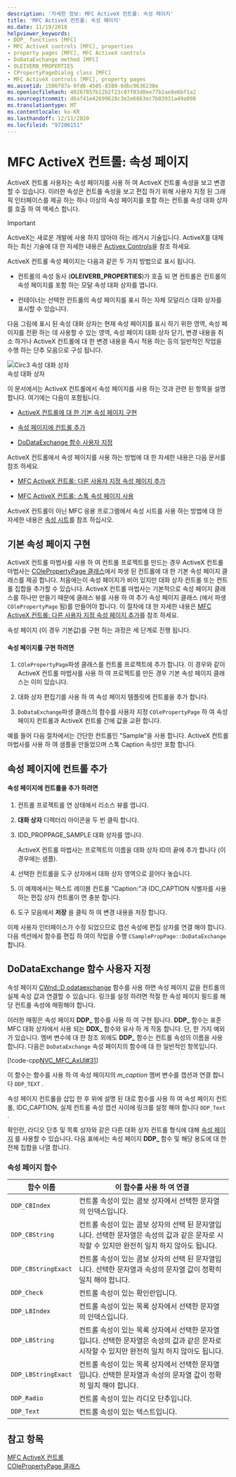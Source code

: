 ```yaml
---
description: '자세한 정보: MFC ActiveX 컨트롤: 속성 페이지'
title: 'MFC ActiveX 컨트롤: 속성 페이지'
ms.date: 11/19/2018
helpviewer_keywords:
- DDP_ functions [MFC]
- MFC ActiveX controls [MFC], properties
- property pages [MFC], MFC ActiveX controls
- DoDataExchange method [MFC]
- OLEIVERB_PROPERTIES
- CPropertyPageDialog class [MFC]
- MFC ActiveX controls [MFC], property pages
ms.assetid: 1506f87a-9fd6-4505-8380-0dbc9636230e
ms.openlocfilehash: 40267857b12b2f23c07f03d0ee77b2ae8e6bf1a2
ms.sourcegitcommit: d6af41e42699628c3e2e6063ec7b03931a49a098
ms.translationtype: MT
ms.contentlocale: ko-KR
ms.lasthandoff: 12/11/2020
ms.locfileid: "97206151"
---
```

# <a name="mfc-activex-controls-property-pages"></a>MFC ActiveX 컨트롤: 속성 페이지

ActiveX 컨트롤 사용자는 속성 페이지를 사용 하 여 ActiveX 컨트롤 속성을 보고 변경할 수 있습니다. 이러한 속성은 컨트롤 속성을 보고 편집 하기 위해 사용자 지정 된 그래픽 인터페이스를 제공 하는 하나 이상의 속성 페이지를 포함 하는 컨트롤 속성 대화 상자를 호출 하 여 액세스 합니다.

>[!IMPORTANT]
> ActiveX는 새로운 개발에 사용 하지 않아야 하는 레거시 기술입니다. ActiveX를 대체 하는 최신 기술에 대 한 자세한 내용은 [Activex Controls](activex-controls.md)을 참조 하세요.

ActiveX 컨트롤 속성 페이지는 다음과 같은 두 가지 방법으로 표시 됩니다.

- 컨트롤의 속성 동사 (**OLEIVERB_PROPERTIES**)가 호출 되 면 컨트롤은 컨트롤의 속성 페이지를 포함 하는 모달 속성 대화 상자를 엽니다.

- 컨테이너는 선택한 컨트롤의 속성 페이지를 표시 하는 자체 모덜리스 대화 상자를 표시할 수 있습니다.

다음 그림에 표시 된 속성 대화 상자는 현재 속성 페이지를 표시 하기 위한 영역, 속성 페이지를 전환 하는 데 사용할 수 있는 영역, 속성 페이지 대화 상자 닫기, 변경 내용을 취소 하거나 ActiveX 컨트롤에 대 한 변경 내용을 즉시 적용 하는 등의 일반적인 작업을 수행 하는 단추 모음으로 구성 됩니다.

![Circ3 속성 대화 상자](../mfc/media/vc373i1.gif "Circ3 속성 대화 상자") <br/>
속성 대화 상자

이 문서에서는 ActiveX 컨트롤에서 속성 페이지를 사용 하는 것과 관련 된 항목을 설명 합니다. 여기에는 다음이 포함됩니다.

- [ActiveX 컨트롤에 대 한 기본 속성 페이지 구현](#_core_implementing_the_default_property_page)

- [속성 페이지에 컨트롤 추가](#_core_adding_controls_to_a_property_page)

- [DoDataExchange 함수 사용자 지정](#_core_customizing_the_dodataexchange_function)

ActiveX 컨트롤에서 속성 페이지를 사용 하는 방법에 대 한 자세한 내용은 다음 문서를 참조 하세요.

- [MFC ActiveX 컨트롤: 다른 사용자 지정 속성 페이지 추가](mfc-activex-controls-adding-another-custom-property-page.md)

- [MFC ActiveX 컨트롤: 스톡 속성 페이지 사용](mfc-activex-controls-using-stock-property-pages.md)

ActiveX 컨트롤이 아닌 MFC 응용 프로그램에서 속성 시트를 사용 하는 방법에 대 한 자세한 내용은 [속성 시트](property-sheets-mfc.md)를 참조 하십시오.

## <a name="implementing-the-default-property-page"></a><a name="_core_implementing_the_default_property_page"></a> 기본 속성 페이지 구현

ActiveX 컨트롤 마법사를 사용 하 여 컨트롤 프로젝트를 만드는 경우 ActiveX 컨트롤 마법사는 [COlePropertyPage 클래스](reference/colepropertypage-class.md)에서 파생 된 컨트롤에 대 한 기본 속성 페이지 클래스를 제공 합니다. 처음에는이 속성 페이지가 비어 있지만 대화 상자 컨트롤 또는 컨트롤 집합을 추가할 수 있습니다. ActiveX 컨트롤 마법사는 기본적으로 속성 페이지 클래스를 하나만 만들기 때문에 클래스 뷰를 사용 하 여 추가 속성 페이지 클래스 (에서 파생 `COlePropertyPage` 됨)를 만들어야 합니다. 이 절차에 대 한 자세한 내용은 [MFC ActiveX 컨트롤: 다른 사용자 지정 속성 페이지 추가](mfc-activex-controls-adding-another-custom-property-page.md)를 참조 하세요.

속성 페이지 (이 경우 기본값)를 구현 하는 과정은 세 단계로 진행 됩니다.

#### <a name="to-implement-a-property-page"></a>속성 페이지를 구현 하려면

1. `COlePropertyPage`파생 클래스를 컨트롤 프로젝트에 추가 합니다. 이 경우와 같이 ActiveX 컨트롤 마법사를 사용 하 여 프로젝트를 만든 경우 기본 속성 페이지 클래스는 이미 있습니다.

1. 대화 상자 편집기를 사용 하 여 속성 페이지 템플릿에 컨트롤을 추가 합니다.

1. `DoDataExchange`파생 클래스의 함수를 사용자 지정 `COlePropertyPage` 하 여 속성 페이지 컨트롤과 ActiveX 컨트롤 간에 값을 교환 합니다.

예를 들어 다음 절차에서는 간단한 컨트롤인 "Sample"을 사용 합니다. ActiveX 컨트롤 마법사를 사용 하 여 샘플을 만들었으며 스톡 Caption 속성만 포함 합니다.

## <a name="adding-controls-to-a-property-page"></a><a name="_core_adding_controls_to_a_property_page"></a> 속성 페이지에 컨트롤 추가

#### <a name="to-add-controls-to-a-property-page"></a>속성 페이지에 컨트롤을 추가 하려면

1. 컨트롤 프로젝트를 연 상태에서 리소스 뷰를 엽니다.

1. **대화 상자** 디렉터리 아이콘을 두 번 클릭 합니다.

1. IDD_PROPPAGE_SAMPLE 대화 상자를 엽니다.

   ActiveX 컨트롤 마법사는 프로젝트의 이름을 대화 상자 ID의 끝에 추가 합니다 (이 경우에는 샘플).

1. 선택한 컨트롤을 도구 상자에서 대화 상자 영역으로 끌어다 놓습니다.

1. 이 예제에서는 텍스트 레이블 컨트롤 "Caption:"과 IDC_CAPTION 식별자를 사용 하는 편집 상자 컨트롤이 면 충분 합니다.

1. 도구 모음에서 **저장** 을 클릭 하 여 변경 내용을 저장 합니다.

이제 사용자 인터페이스가 수정 되었으므로 캡션 속성에 편집 상자를 연결 해야 합니다. 다음 섹션에서 함수를 편집 하 여이 작업을 수행 `CSamplePropPage::DoDataExchange` 합니다.

## <a name="customizing-the-dodataexchange-function"></a><a name="_core_customizing_the_dodataexchange_function"></a> DoDataExchange 함수 사용자 지정

속성 페이지 [CWnd::D odataexchange](reference/cwnd-class.md#dodataexchange) 함수를 사용 하면 속성 페이지 값을 컨트롤의 실제 속성 값과 연결할 수 있습니다. 링크를 설정 하려면 적절 한 속성 페이지 필드를 해당 컨트롤 속성에 매핑해야 합니다.

이러한 매핑은 속성 페이지 **DDP_** 함수를 사용 하 여 구현 됩니다. **DDP_** 함수는 표준 MFC 대화 상자에서 사용 되는 **DDX_** 함수와 유사 하 게 작동 합니다. 단, 한 가지 예외가 있습니다. 멤버 변수에 대 한 참조 외에도 **DDP_** 함수는 컨트롤 속성의 이름을 사용 합니다. 다음은 `DoDataExchange` 속성 페이지의 함수에 대 한 일반적인 항목입니다.

[!code-cpp[NVC_MFC_AxUI#31](codesnippet/cpp/mfc-activex-controls-property-pages_1.cpp)]

이 함수는 함수를 사용 하 여 속성 페이지의 *m_caption* 멤버 변수를 캡션과 연결 합니다 `DDP_TEXT` .

속성 페이지 컨트롤을 삽입 한 후 위에 설명 된 대로 함수를 사용 하 여 속성 페이지 컨트롤, IDC_CAPTION, 실제 컨트롤 속성 캡션 사이에 링크를 설정 해야 합니다 `DDP_Text` .

확인란, 라디오 단추 및 목록 상자와 같은 다른 대화 상자 컨트롤 형식에 대해 [속성 페이지](reference/property-pages-mfc.md) 를 사용할 수 있습니다. 다음 표에서는 속성 페이지 **DDP_** 함수 및 해당 용도에 대 한 전체 집합을 나열 합니다.

### <a name="property-page-functions"></a>속성 페이지 함수

|함수 이름|이 함수를 사용 하 여 연결|
|-------------------|-------------------------------|
|`DDP_CBIndex`|컨트롤 속성이 있는 콤보 상자에서 선택한 문자열의 인덱스입니다.|
|`DDP_CBString`|컨트롤 속성이 있는 콤보 상자의 선택 된 문자열입니다. 선택한 문자열은 속성의 값과 같은 문자로 시작할 수 있지만 완전히 일치 하지 않아도 됩니다.|
|`DDP_CBStringExact`|컨트롤 속성이 있는 콤보 상자의 선택 된 문자열입니다. 선택한 문자열과 속성의 문자열 값이 정확히 일치 해야 합니다.|
|`DDP_Check`|컨트롤 속성이 있는 확인란입니다.|
|`DDP_LBIndex`|컨트롤 속성이 있는 목록 상자에서 선택한 문자열의 인덱스입니다.|
|`DDP_LBString`|컨트롤 속성이 있는 목록 상자에서 선택한 문자열입니다. 선택한 문자열은 속성의 값과 같은 문자로 시작할 수 있지만 완전히 일치 하지 않아도 됩니다.|
|`DDP_LBStringExact`|컨트롤 속성이 있는 목록 상자에서 선택한 문자열입니다. 선택한 문자열과 속성의 문자열 값이 정확히 일치 해야 합니다.|
|`DDP_Radio`|컨트롤 속성이 있는 라디오 단추입니다.|
|`DDP_Text`|컨트롤 속성이 있는 텍스트입니다.|

## <a name="see-also"></a>참고 항목

[MFC ActiveX 컨트롤](mfc-activex-controls.md)<br/>
[COlePropertyPage 클래스](reference/colepropertypage-class.md)
